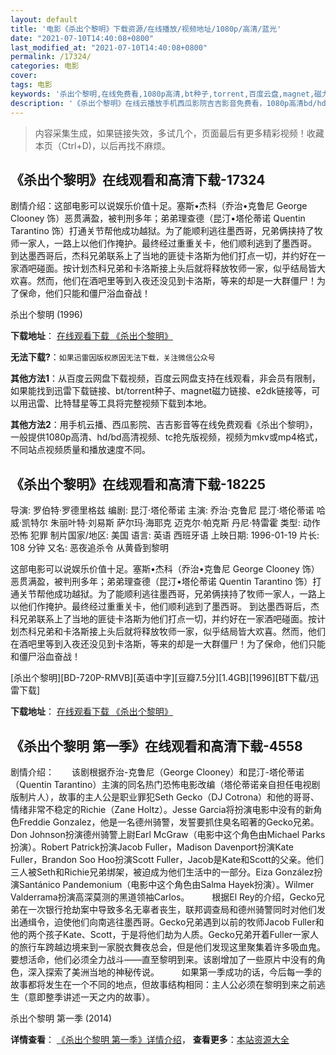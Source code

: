 ```yaml
---
layout: default
title: '电影《杀出个黎明》下载资源/在线播放/视频地址/1080p/高清/蓝光'
date: "2021-07-10T14:40:08+0800"
last_modified_at: "2021-07-10T14:40:08+0800"
permalink: /17324/
categories: 电影
cover:
tags: 电影
keywords: '杀出个黎明,在线免费看,1080p高清,bt种子,torrent,百度云盘,magnet,磁力链,迅雷下载资源'
description: '《杀出个黎明》在线云播放手机西瓜影院吉吉影音免费看，1080p高清bd/hd未删减完整版和tc抢先枪版，mkv/mp4格式，附带bt/torrent种子、magnet/磁力链、百度云盘、网盘资源迅雷下载链接'
---
```


>内容采集生成，如果链接失效，多试几个，页面最后有更多精彩视频！收藏本页（Ctrl+D)，以后再找不麻烦。


## 《杀出个黎明》在线观看和高清下载-17324

剧情介绍：这部电影可以说娱乐价值十足。塞斯•杰科（乔治•克鲁尼 George Clooney 饰）恶贯满盈，被判刑多年；弟弟理查德（昆汀•塔伦蒂诺 Quentin Tarantino 饰）打通关节帮他成功越狱。为了能顺利逃往墨西哥，兄弟俩挟持了牧师一家人，一路上以他们作掩护。最终经过重重关卡，他们顺利逃到了墨西哥。  　　到达墨西哥后，杰科兄弟联系上了当地的匪徒卡洛斯为他们打点一切，并约好在一家酒吧碰面。按计划杰科兄弟和卡洛斯接上头后就将释放牧师一家，似乎结局皆大欢喜。然而，他们在酒吧里等到入夜还没见到卡洛斯，等来的却是一大群僵尸！为了保命，他们只能和僵尸浴血奋战！


杀出个黎明 (1996)

**下载地址**： [在线观看下载 《杀出个黎明》](https://www.btbtdy.me/btdy/dy3645.html) 


**无法下载?**：`如果迅雷因版权原因无法下载，关注微信公众号 `

**其他方法1**：从百度云网盘下载视频，百度云网盘支持在线观看，非会员有限制，如果能找到迅雷下载链接、bt/torrent种子、magnet磁力链接、e2dk链接等，可以用迅雷、比特彗星等工具将完整视频下载到本地。

**其他方法2**：用手机云播、西瓜影院、吉吉影音等在线免费观看《杀出个黎明》，一般提供1080p高清、hd/bd高清视频、tc抢先版视频，视频为mkv或mp4格式，不同站点视频质量和播放速度不同。


## 《杀出个黎明》在线观看和高清下载-18225

导演: 罗伯特·罗德里格兹 编剧: 昆汀·塔伦蒂诺 主演: 乔治·克鲁尼 昆汀·塔伦蒂诺 哈威·凯特尔 朱丽叶特·刘易斯 萨尔玛·海耶克 迈克尔·帕克斯 丹尼·特雷霍 类型: 动作 恐怖 犯罪 制片国家/地区: 美国 语言: 英语 西班牙语 上映日期: 1996-01-19 片长: 108 分钟 又名: 恶夜追杀令 从黄昏到黎明

这部电影可以说娱乐价值十足。塞斯•杰科（乔治•克鲁尼 George Clooney 饰）恶贯满盈，被判刑多年；弟弟理查德（昆汀•塔伦蒂诺 Quentin Tarantino 饰）打通关节帮他成功越狱。为了能顺利逃往墨西哥，兄弟俩挟持了牧师一家人，一路上以他们作掩护。最终经过重重关卡，他们顺利逃到了墨西哥。 到达墨西哥后，杰科兄弟联系上了当地的匪徒卡洛斯为他们打点一切，并约好在一家酒吧碰面。按计划杰科兄弟和卡洛斯接上头后就将释放牧师一家，似乎结局皆大欢喜。然而，他们在酒吧里等到入夜还没见到卡洛斯，等来的却是一大群僵尸！为了保命，他们只能和僵尸浴血奋战！


[杀出个黎明][BD-720P-RMVB][英语中字][豆瓣7.5分][1.4GB][1996][BT下载/迅雷下载]

**下载地址**： [在线观看下载 《杀出个黎明》](https://www.btdx8.com/torrent/from_dusk_till_dawn_1996.html) 


## 《杀出个黎明 第一季》在线观看和高清下载-4558

剧情介绍：　　该剧根据乔治-克鲁尼（George Clooney）和昆汀-塔伦蒂诺（Quentin Tarantino）主演的同名热门恐怖电影改编（塔伦蒂诺亲自担任电视剧版制片人），故事的主人公是职业罪犯Seth Gecko（DJ Cotrona）和他的哥哥、情绪非常不稳定的Richie（Zane Holtz）。Jesse Garcia将扮演电影中没有的新角色Freddie Gonzalez，他是一名德州骑警，发誓要抓住臭名昭著的Gecko兄弟。Don Johnson扮演德州骑警上尉Earl McGraw（电影中这个角色由Michael Parks扮演）。Robert Patrick扮演Jacob Fuller，Madison Davenport扮演Kate Fuller，Brandon Soo Hoo扮演Scott Fuller，Jacob是Kate和Scott的父亲。他们三人被Seth和Richie兄弟绑架，被迫成为他们生活中的一部分。Eiza González扮演Santánico Pandemonium（电影中这个角色由Salma Hayek扮演）。Wilmer Valderrama扮演高深莫测的黑道领袖Carlos。  　　根据El Rey的介绍，Gecko兄弟在一次银行抢劫案中导致多名无辜者丧生，联邦调查局和德州骑警同时对他们发出通缉令，迫使他们向南逃往墨西哥。Gecko兄弟遇到以前的牧师Jacob Fuller和他的两个孩子Kate、Scott，于是将他们劫为人质。Gecko兄弟开着Fuller一家人的旅行车跨越边境来到一家脱衣舞夜总会，但是他们发现这里聚集着许多吸血鬼。要想活命，他们必须全力战斗——直至黎明到来。该剧增加了一些原片中没有的角色，深入探索了美洲当地的神秘传说。  　　如果第一季成功的话，今后每一季的故事都将发生在一个不同的地点，但故事结构相同：主人公必须在黎明到来之前逃生（意即整季讲述一天之内的故事）。


杀出个黎明 第一季 (2014)

**详情查看**： [《杀出个黎明 第一季》详情介绍](/movie/4558/)， **查看更多**：[本站资源大全](/movie/t/all/)

